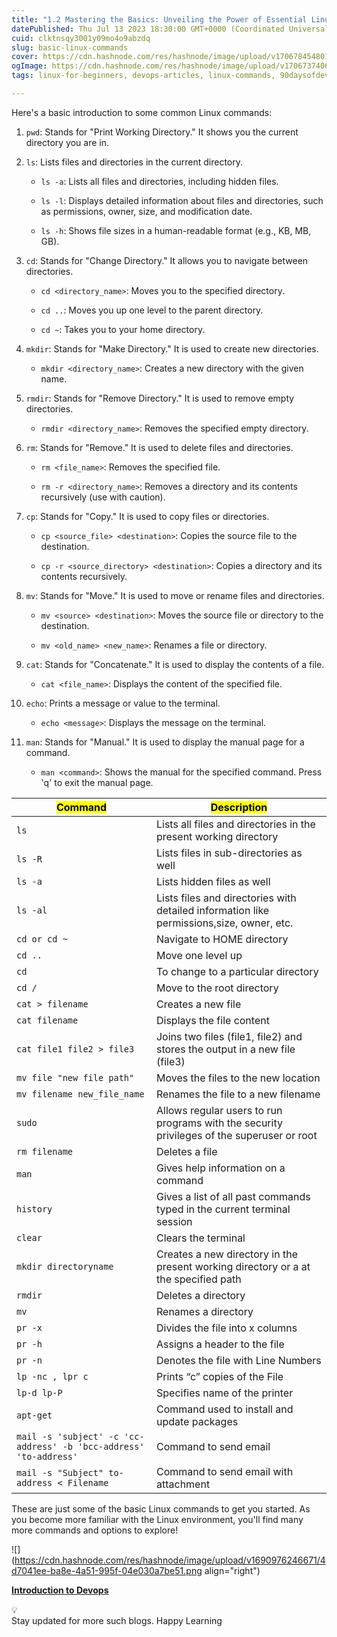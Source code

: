```yaml
---
title: "1.2 Mastering the Basics: Unveiling the Power of Essential Linux Commands Part-1"
datePublished: Thu Jul 13 2023 18:30:00 GMT+0000 (Coordinated Universal Time)
cuid: clktnsqy3001y09mo4o9abzdq
slug: basic-linux-commands
cover: https://cdn.hashnode.com/res/hashnode/image/upload/v1706784548014/6ea51545-3313-4262-86f6-79ffa7f40f2d.png
ogImage: https://cdn.hashnode.com/res/hashnode/image/upload/v1706737406294/4d317c87-bd3a-457e-be88-85ec44c3d80e.png
tags: linux-for-beginners, devops-articles, linux-commands, 90daysofdevops, shubhamlondhe, trainwithshubham

---
```


Here's a basic introduction to some common Linux commands:

1. `pwd`: Stands for "Print Working Directory." It shows you the current directory you are in.
    
2. `ls`: Lists files and directories in the current directory.
    
    * `ls -a`: Lists all files and directories, including hidden files.
        
    * `ls -l`: Displays detailed information about files and directories, such as permissions, owner, size, and modification date.
        
    * `ls -h`: Shows file sizes in a human-readable format (e.g., KB, MB, GB).
        
3. `cd`: Stands for "Change Directory." It allows you to navigate between directories.
    
    * `cd <directory_name>`: Moves you to the specified directory.
        
    * `cd ..`: Moves you up one level to the parent directory.
        
    * `cd ~`: Takes you to your home directory.
        
4. `mkdir`: Stands for "Make Directory." It is used to create new directories.
    
    * `mkdir <directory_name>`: Creates a new directory with the given name.
        
5. `rmdir`: Stands for "Remove Directory." It is used to remove empty directories.
    
    * `rmdir <directory_name>`: Removes the specified empty directory.
        
6. `rm`: Stands for "Remove." It is used to delete files and directories.
    
    * `rm <file_name>`: Removes the specified file.
        
    * `rm -r <directory_name>`: Removes a directory and its contents recursively (use with caution).
        
7. `cp`: Stands for "Copy." It is used to copy files or directories.
    
    * `cp <source_file> <destination>`: Copies the source file to the destination.
        
    * `cp -r <source_directory> <destination>`: Copies a directory and its contents recursively.
        
8. `mv`: Stands for "Move." It is used to move or rename files and directories.
    
    * `mv <source> <destination>`: Moves the source file or directory to the destination.
        
    * `mv <old_name> <new_name>`: Renames a file or directory.
        
9. `cat`: Stands for "Concatenate." It is used to display the contents of a file.
    
    * `cat <file_name>`: Displays the content of the specified file.
        
10. `echo`: Prints a message or value to the terminal.
    
    * `echo <message>`: Displays the message on the terminal.
        
11. `man`: Stands for "Manual." It is used to display the manual page for a command.
    
    * `man <command>`: Shows the manual for the specified command. Press 'q' to exit the manual page.
        

| **<mark>Command</mark>** | **<mark>Description</mark>** |
| --- | --- |
| `ls` | Lists all files and directories in the present working directory |
| `ls -R` | Lists files in sub-directories as well |
| `ls -a` | Lists hidden files as well |
| `ls -al` | Lists files and directories with detailed information like permissions,size, owner, etc. |
| `cd or cd ~` | Navigate to HOME directory |
| `cd ..` | Move one level up |
| `cd` | To change to a particular directory |
| `cd /` | Move to the root directory |
| `cat > filename` | Creates a new file |
| `cat filename` | Displays the file content |
| `cat file1 file2 > file3` | Joins two files (file1, file2) and stores the output in a new file (file3) |
| `mv file "new file path"` | Moves the files to the new location |
| `mv filename new_file_name` | Renames the file to a new filename |
| `sudo` | Allows regular users to run programs with the security privileges of the superuser or root |
| `rm filename` | Deletes a file |
| `man` | Gives help information on a command |
| `history` | Gives a list of all past commands typed in the current terminal session |
| `clear` | Clears the terminal |
| `mkdir directoryname` | Creates a new directory in the present working directory or a at the specified path |
| `rmdir` | Deletes a directory |
| `mv` | Renames a directory |
| `pr -x` | Divides the file into x columns |
| `pr -h` | Assigns a header to the file |
| `pr -n` | Denotes the file with Line Numbers |
| `lp -nc , lpr c` | Prints “c” copies of the File |
| `lp-d lp-P` | Specifies name of the printer |
| `apt-get` | Command used to install and update packages |
| `mail -s 'subject' -c 'cc-address' -b 'bcc-address' 'to-address'` | Command to send email |
| `mail -s "Subject" to-address < Filename` | Command to send email with attachment |

These are just some of the basic Linux commands to get you started. As you become more familiar with the Linux environment, you'll find many more commands and options to explore!

![](https://cdn.hashnode.com/res/hashnode/image/upload/v1690976246671/4d7041ee-ba8e-4a51-995f-04e030a7be51.png align="right")

[**Introduction to Devops**](https://hashnode.com/post/clkso3bpx000009k275r554xg)

<div data-node-type="callout">
<div data-node-type="callout-emoji">💡</div>
<div data-node-type="callout-text">Stay updated for more such blogs. Happy Learning</div>
</div>